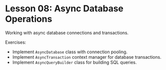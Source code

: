 # Lesson 08: Async Database Operations

Working with async database connections and transactions.

Exercises:
- Implement `AsyncDatabase` class with connection pooling.
- Implement `AsyncTransaction` context manager for database transactions.
- Implement `AsyncQueryBuilder` class for building SQL queries.


